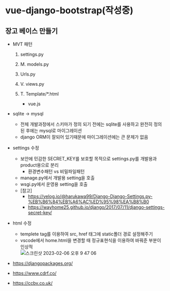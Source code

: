 # vue-django-bootstrap(작성중)

## 장고 베이스 만들기

- MVT 패턴

   1. settings.py

   2. M. models.py

   3. Urls.py

   4. V. views.py

   5. T. Template/\*.html
      - vue.js


- sqlite -> mysql
   - 전체 개발과정에서 스키마가 정의 되기 전에는 sqlite를 사용하고 완전히 정의 된 후에는 mysql로 마이그레이션
   - django ORM이 잘되어 있기때문에 마이그레이션에는 큰 문제가 없음

- settings 수정
   - 보안에 민감한 SECRET_KEY를 보호할 목적으로 settings.py를 개발용과 product용으로 분리
      - 환경변수패턴 vs 비밀파일패턴
   - manage.py에서 개발용 setting을 호출
   - wsgi.py에서 운영용 setting을 호출
   - \[참고\]
      - https://velog.io/@harukawa99/Django-Django-Settings.py-%EB%B6%84%EB%A6%AC%ED%95%98%EA%B8%B0
      - https://wayhome25.github.io/django/2017/07/11/django-settings-secret-key/

- html 수정
   - templete tag를 이용하여 src, href 태그에 static폴더 경로 설정해주기
   - vscode에서 home.html을 변경할 때 정규표현식을 이용하여 바꿔준 부분이 인상적  
      ![스크린샷 2023-02-06 오후 9 47 06](https://user-images.githubusercontent.com/96982072/216975941-3dc93b9b-4286-41f5-aa46-960b04386c4a.png)

- https://djangopackages.org/
- https://www.cdrf.co/
- https://ccbv.co.uk/

